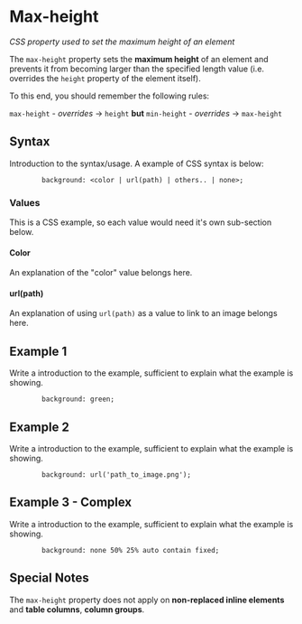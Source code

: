 # Max-height 

*CSS property used to set the maximum height of an element*

The `max-height` property sets the **maximum height** of an element and prevents it from becoming larger than the specified length value (i.e. overrides the `height` property of the element itself).

To this end, you should remember the following rules:

`max-height` - *overrides* -> `height` **but** `min-height` - *overrides* -> `max-height`


## Syntax

Introduction to the syntax/usage. A example of CSS syntax is below:

```
        background: <color | url(path) | others.. | none>;
```

### Values

This is a CSS example, so each value would need it's own sub-section below.

#### Color

An explanation of the "color" value belongs here.

#### url(path)

An explanation of using `url(path)` as a value to link to an image belongs here.

## Example 1

Write a introduction to the example, sufficient to explain what the example is showing.

```
        background: green;
```

## Example 2

Write a introduction to the example, sufficient to explain what the example is showing.

```
        background: url('path_to_image.png');
```

## Example 3 - Complex

Write a introduction to the example, sufficient to explain what the example is showing.

```
        background: none 50% 25% auto contain fixed;
```

## Special Notes

The `max-height` property does not apply on **non-replaced inline elements** and **table columns**, **column groups**.
